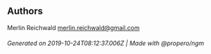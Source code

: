 ## Authors

Merlin Reichwald <merlin.reichwald@gmail.com>

###### Generated on 2019-10-24T08:12:37.006Z | Made with @propero/ngm